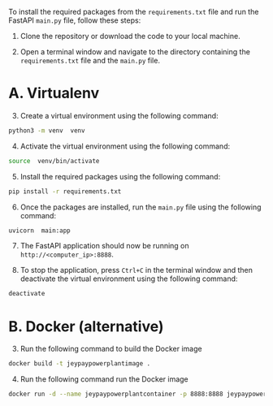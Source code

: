 
To install the required packages from the `requirements.txt` file and run the FastAPI `main.py` file, follow these steps:

1.  Clone the repository or download the code to your local machine.

2.  Open a terminal window and navigate to the directory containing the `requirements.txt` file and the `main.py` file.

# A. Virtualenv

3. Create a virtual environment using the following command:
```bash
python3 -m venv  venv
```

4. Activate the virtual environment using the following command:
```bash
source  venv/bin/activate
```

5. Install the required packages using the following command:
```bash
pip install -r requirements.txt
```

6. Once the packages are installed, run the `main.py` file using the following command:
```bash
uvicorn  main:app
```

7. The FastAPI application should now be running on `http://<computer_ip>:8888`.

8. To stop the application, press `Ctrl+C` in the terminal window and then deactivate the virtual environment using the following command:
```bash
deactivate
```

# B. Docker (alternative)

3. Run the following command to build the Docker image
```bash
docker build -t jeypaypowerplantimage .
```

4. Run the following command run the Docker image
```bash
docker run -d --name jeypaypowerplantcontainer -p 8888:8888 jeypaypowerplantimage
```
